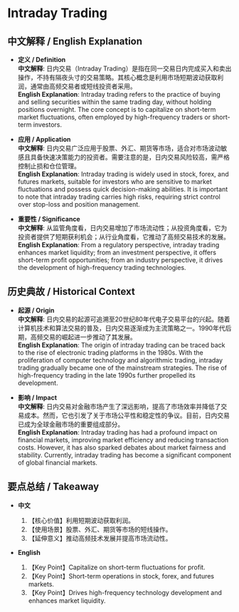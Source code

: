 # Intraday Trading

## 中文解释 / English Explanation

* **定义 / Definition**  
  **中文解释**: 日内交易（Intraday Trading）是指在同一交易日内完成买入和卖出操作，不持有隔夜头寸的交易策略。其核心概念是利用市场短期波动获取利润，通常由高频交易者或短线投资者采用。  
  **English Explanation**: Intraday trading refers to the practice of buying and selling securities within the same trading day, without holding positions overnight. The core concept is to capitalize on short-term market fluctuations, often employed by high-frequency traders or short-term investors.

* **应用 / Application**  
  **中文解释**: 日内交易广泛应用于股票、外汇、期货等市场，适合对市场波动敏感且具备快速决策能力的投资者。需要注意的是，日内交易风险较高，需严格控制止损和仓位管理。  
  **English Explanation**: Intraday trading is widely used in stock, forex, and futures markets, suitable for investors who are sensitive to market fluctuations and possess quick decision-making abilities. It is important to note that intraday trading carries high risks, requiring strict control over stop-loss and position management.

* **重要性 / Significance**  
  **中文解释**: 从监管角度看，日内交易增加了市场流动性；从投资角度看，它为投资者提供了短期获利机会；从行业角度看，它推动了高频交易技术的发展。  
  **English Explanation**: From a regulatory perspective, intraday trading enhances market liquidity; from an investment perspective, it offers short-term profit opportunities; from an industry perspective, it drives the development of high-frequency trading technologies.

## 历史典故 / Historical Context

* **起源 / Origin**  
  **中文解释**: 日内交易的起源可追溯至20世纪80年代电子交易平台的兴起。随着计算机技术和算法交易的普及，日内交易逐渐成为主流策略之一。1990年代后期，高频交易的崛起进一步推动了其发展。  
  **English Explanation**: The origin of intraday trading can be traced back to the rise of electronic trading platforms in the 1980s. With the proliferation of computer technology and algorithmic trading, intraday trading gradually became one of the mainstream strategies. The rise of high-frequency trading in the late 1990s further propelled its development.

* **影响 / Impact**  
  **中文解释**: 日内交易对金融市场产生了深远影响，提高了市场效率并降低了交易成本。然而，它也引发了关于市场公平性和稳定性的争议。目前，日内交易已成为全球金融市场的重要组成部分。  
  **English Explanation**: Intraday trading has had a profound impact on financial markets, improving market efficiency and reducing transaction costs. However, it has also sparked debates about market fairness and stability. Currently, intraday trading has become a significant component of global financial markets.

## 要点总结 / Takeaway

* **中文**  
  1. 【核心价值】利用短期波动获取利润。
  2. 【使用场景】股票、外汇、期货等市场的短线操作。
  3. 【延伸意义】推动高频技术发展并提高市场流动性。

* **English**  
  1. 【Key Point】Capitalize on short-term fluctuations for profit.
  2. 【Key Point】Short-term operations in stock, forex, and futures markets.
  3. 【Key Point】Drives high-frequency technology development and enhances market liquidity.